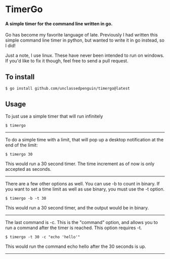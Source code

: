 # TimerGo

#### A simple timer for the command line written in go.

Go has become my favorite language of late. Previously I had written this simple command line timer in python, but wanted to write it in go instead, so I did!

Just a note, I use linux. These have never been intended to run on windows. If you'd like to fix it though, feel free to send a pull request. 


## To install

```shell
$ go install github.com/unclassedpenguin/timergo@latest
```


## Usage
To just use a simple timer that will run infinitely

```shell
$ timergo
```

---

To do a simple time with a limit, that will pop up a desktop notification at the end of the limit:

```shell
$ timergo 30
```

This would run a 30 second timer. The time increment as of now is only accepted as seconds. 

---

There are a few other options as well. You can use -b to count in binary. If you want to set a time limit as well
as use binary, you must use the -t option.

```shell
$ timergo -b -t 30
```

This would run a 30 second timer, and the output would be in binary. 

---

The last command is -c. This is the "command" option, and allows you to run a command after the timer is reached. This option requires -t.

```shell
$ timergo -t 30 -c "echo 'hello'"
```

This would run the command echo hello after the 30 seconds is up.

---

